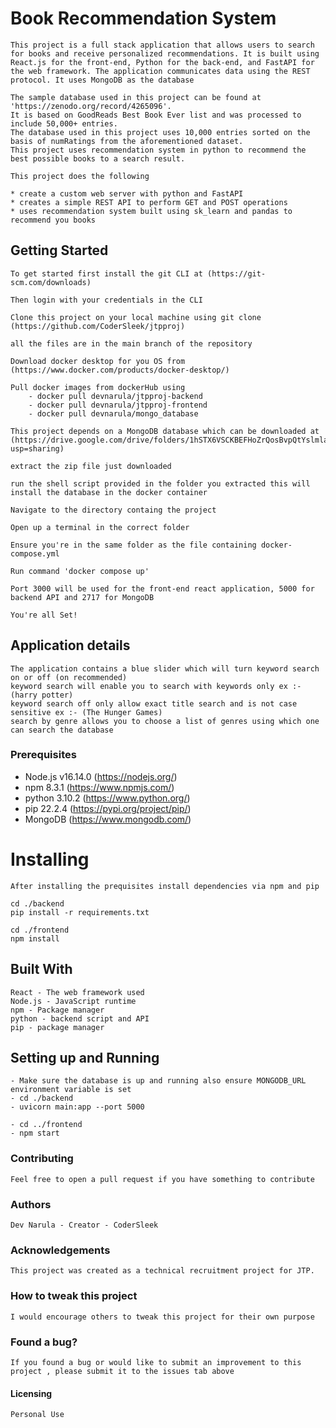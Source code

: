 # Book Recommendation System

    This project is a full stack application that allows users to search for books and receive personalized recommendations. It is built using React.js for the front-end, Python for the back-end, and FastAPI for the web framework. The application communicates data using the REST protocol. It uses MongoDB as the database

    The sample database used in this project can be found at 'https://zenodo.org/record/4265096'.
    It is based on GoodReads Best Book Ever list and was processed to include 50,000+ entries.
    The database used in this project uses 10,000 entries sorted on the basis of numRatings from the aforementioned dataset.
    This project uses recommendation system in python to recommend the best possible books to a search result.

    This project does the following

    * create a custom web server with python and FastAPI
    * creates a simple REST API to perform GET and POST operations
    * uses recommendation system built using sk_learn and pandas to recommend you books


## Getting Started

    To get started first install the git CLI at (https://git-scm.com/downloads)

    Then login with your credentials in the CLI

    Clone this project on your local machine using git clone (https://github.com/CoderSleek/jtpproj)

    all the files are in the main branch of the repository

    Download docker desktop for you OS from (https://www.docker.com/products/docker-desktop/)
    
    Pull docker images from dockerHub using
        - docker pull devnarula/jtpproj-backend
        - docker pull devnarula/jtpproj-frontend
        - docker pull devnarula/mongo_database

    This project depends on a MongoDB database which can be downloaded at (https://drive.google.com/drive/folders/1hSTX6VSCKBEFHoZrQosBvpQtYslmlaiF?usp=sharing)

    extract the zip file just downloaded

    run the shell script provided in the folder you extracted this will install the database in the docker container

    Navigate to the directory containg the project

    Open up a terminal in the correct folder

    Ensure you're in the same folder as the file containing docker-compose.yml

    Run command 'docker compose up'

    Port 3000 will be used for the front-end react application, 5000 for backend API and 2717 for MongoDB

    You're all Set!


## Application details

    The application contains a blue slider which will turn keyword search on or off (on recommended)
    keyword search will enable you to search with keywords only ex :- (harry potter)
    keyword search off only allow exact title search and is not case sensitive ex :- (The Hunger Games)
    search by genre allows you to choose a list of genres using which one can search the database

### Prerequisites

- Node.js v16.14.0 (https://nodejs.org/)
- npm 8.3.1 (https://www.npmjs.com/)
- python 3.10.2 (https://www.python.org/)
- pip 22.2.4 (https://pypi.org/project/pip/)
- MongoDB (https://www.mongodb.com/)


# Installing

    After installing the prequisites install dependencies via npm and pip

    cd ./backend
    pip install -r requirements.txt

    cd ./frontend
    npm install


## Built With

    React - The web framework used
    Node.js - JavaScript runtime
    npm - Package manager
    python - backend script and API
    pip - package manager


## Setting up and Running

    - Make sure the database is up and running also ensure MONGODB_URL environment variable is set
    - cd ./backend
    - uvicorn main:app --port 5000

    - cd ../frontend
    - npm start


### Contributing

    Feel free to open a pull request if you have something to contribute


### Authors

    Dev Narula - Creator - CoderSleek


### Acknowledgements

    This project was created as a technical recruitment project for JTP.


### How to tweak this project

    I would encourage others to tweak this project for their own purpose


### Found a bug?

    If you found a bug or would like to submit an improvement to this project , please submit it to the issues tab above


#### Licensing

    Personal Use